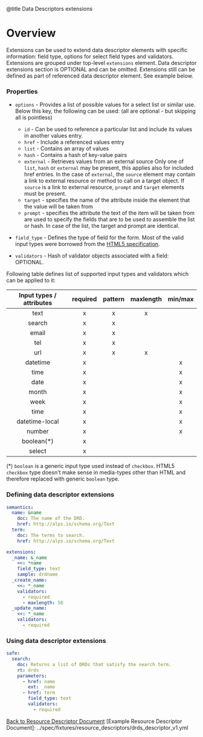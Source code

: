 @title Data Descriptors extensions
# Overview
Extensions can be used to extend data descriptor elements with specific information: field type, 
options for select field types and validators. Extensions are grouped under top-level `extensions` element.
Data descriptor extensions section is OPTIONAL and can be omitted. Extensions still can be defined as part 
of referenced data descriptor element. See example below.

### Properties
 * `options` - Provides a list of possible values for a select list or similar use. Below this key, the following
can be used: (all are optional - but skipping all is pointless)
    * `id` - Can be used to reference a particular list and include its values in another values entry.
    * `href` - Include a referenced values entry
    * `list` - Contains an array of values
    * `hash` - Contains a hash of key-value pairs
    * `external` - Retrieves values from an external source
Only one of `list`, `hash` or `external` may be present, this applies also for included href entries.
In the case of `external`, the `source` element may contain a link to external resource or method to call on
a target object. If `source` is a link to external resource, `prompt` and `target` elements must be present.
   * `target` - specifies the name of the attribute inside the element that the value will be taken from
   * `prompt` - specifies the attribute the text of the item will be taken from
are used to specify the fields that are to be used to assemble the list or hash.
In case of the list, the target and prompt are identical.

* `field_type` - Defines the type of field for the form. Most of the valid input types were borrowed from the 
[HTML5 specification](http://www.w3.org/html/wg/drafts/html/master/forms.html#the-input-element). 
* `validators` - Hash of validator objects associated with a field: OPTIONAL.

Following table defines list of supported input types and validators which can be applied to it:

| Input types / attributes | required | pattern | maxlength | min/max |
|:----------------:|:----------:|:---------:|:-----------:|:---------:|
| text           | x        | x       | x         |         |
| search         | x        | x       |           |         |
| email          | x        | x       |           |         |
| tel            | x        | x       |           |         |
| url            | x        | x       | x         |         |
| datetime       | x        |         |           | x       |
| time           | x        |         |           | x       |
| date           | x        |         |           | x       |
| month          | x        |         |           | x       |
| week           | x        |         |           | x       |
| time           | x        |         |           | x       |
| datetime-local | x        |         |           | x       |
| number         | x        |         |           | x       |
| boolean(*)     | x        |         |           |         |
| select         | x        |         |           |         |

(*) `boolean` is a generic input type used instead of `checkbox`.
 HTML5 `checkbox` type doesn't make sense in media-types other than HTML and therefore replaced with generic `boolean` type.

### Defining data descriptor extensions
```yaml
semantics:
  name: &name
    doc: The name of the DRD.
    href: http://alps.io/schema.org/Text
  term:
    doc: The terms to search.
    href: http://alps.io/schema.org/Text

extensions:
  _name: &_name
    <<: *name
    field_type: text
    sample: drdname
  _create_name:
    <<: *_name
    validators:
      - required
      - maxlength: 50
  _update_name:
    <<: *_name
    validators:
      - required
```

### Using data descriptor extensions
```yaml
safe:
  search:
    doc: Returns a list of DRDs that satisfy the search term.
    rt: drds
    parameters:
      - href: name
        ext: _name
      - href: term
      	field_type: text
	    validators:
	      - required
```

[Back to Resource Descriptor Document](descriptors_document.md)
[Example Resource Descriptor Document]: ../spec/fixtures/resource_descriptors/drds_descriptor_v1.yml
